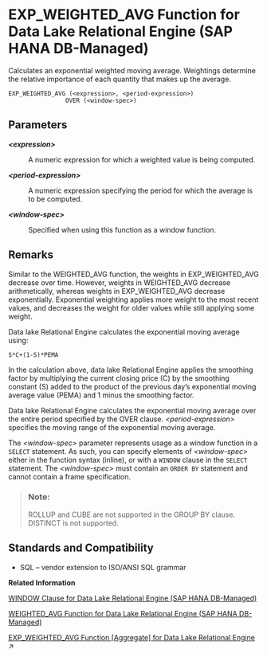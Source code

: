 <!-- loioac831a074ab343628271364a30d557bf -->

# EXP\_WEIGHTED\_AVG Function for Data Lake Relational Engine \(SAP HANA DB-Managed\)

Calculates an exponential weighted moving average. Weightings determine the relative importance of each quantity that makes up the average.



```
EXP_WEIGHTED_AVG (<expression>, <period-expression>)
                OVER (<window-spec>)
```



<a name="loioac831a074ab343628271364a30d557bf__section_asg_5rg_trb"/>

## Parameters


<dl>
<dt><b>

*<expression\>*

</b></dt>
<dd>

A numeric expression for which a weighted value is being computed.



</dd><dt><b>

*<period-expression\>*

</b></dt>
<dd>

A numeric expression specifying the period for which the average is to be computed.



</dd><dt><b>

*<window-spec\>*

</b></dt>
<dd>

Specified when using this function as a window function.



</dd>
</dl>



<a name="loioac831a074ab343628271364a30d557bf__section_tvs_5rg_trb"/>

## Remarks

Similar to the WEIGHTED\_AVG function, the weights in EXP\_WEIGHTED\_AVG decrease over time. However, weights in WEIGHTED\_AVG decrease arithmetically, whereas weights in EXP\_WEIGHTED\_AVG decrease exponentially. Exponential weighting applies more weight to the most recent values, and decreases the weight for older values while still applying some weight.

Data lake Relational Engine calculates the exponential moving average using:

```
S*C+(1-S)*PEMA
```

In the calculation above, data lake Relational Engine applies the smoothing factor by multiplying the current closing price \(C\) by the smoothing constant \(S\) added to the product of the previous day’s exponential moving average value \(PEMA\) and 1 minus the smoothing factor.

Data lake Relational Engine calculates the exponential moving average over the entire period specified by the OVER clause. *<period-expression\>* specifies the moving range of the exponential moving average.

The *<window-spec\>* parameter represents usage as a window function in a `SELECT` statement. As such, you can specify elements of *<window-spec\>* either in the function syntax \(inline\), or with a `WINDOW` clause in the `SELECT` statement. The *<window-spec\>* must contain an `ORDER BY` statement and cannot contain a frame specification.

> ### Note:  
> ROLLUP and CUBE are not supported in the GROUP BY clause. DISTINCT is not supported.



<a name="loioac831a074ab343628271364a30d557bf__section_olr_vrg_trb"/>

## Standards and Compatibility

-   SQL – vendor extension to ISO/ANSI SQL grammar

**Related Information**  


[WINDOW Clause for Data Lake Relational Engine \(SAP HANA DB-Managed\)](../030-sql-statements/window-clause-for-data-lake-relational-engine-sap-hana-db-managed-c83b61b.md "Defines all or part of a window for use with window functions such as AVG and RANK in a SELECT statement.")

[WEIGHTED\_AVG Function for Data Lake Relational Engine \(SAP HANA DB-Managed\)](weighted-avg-function-for-data-lake-relational-engine-sap-hana-db-managed-7a370d0.md "Calculates an arithmetically (or linearly) weighted average.")

[EXP_WEIGHTED_AVG Function [Aggregate] for Data Lake Relational Engine](https://help.sap.com/viewer/19b3964099384f178ad08f2d348232a9/2023_1_QRC/en-US/a551b4fb84f210158a07f463ff01b5e2.html "Calculates an exponential weighted moving average. Weightings determine the relative importance of each quantity that makes up the average.") :arrow_upper_right:


